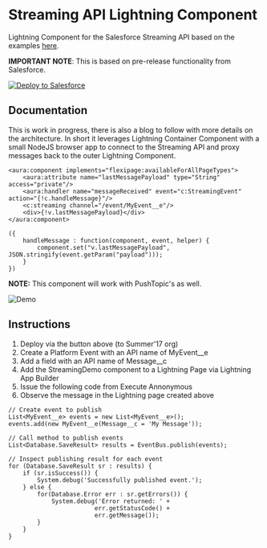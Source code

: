 # Streaming API Lightning Component
Lightning Component for the Salesforce Streaming API based on the examples [here](https://github.com/developerforce/LightningContainerExamples).

**IMPORTANT NOTE**: This is based on pre-release functionality from Salesforce.

<a href="https://githubsfdeploy.herokuapp.com">
  <img alt="Deploy to Salesforce"
       src="https://raw.githubusercontent.com/afawcett/githubsfdeploy/master/deploy.png">
</a>

Documentation
-------------

This is work in progress, there is also a blog to follow with more details on the architecture. In short it leverages Lightning Container Component with a small NodeJS browser app to connect to the Streaming API and proxy messages back to the outer Lightning Component.

~~~~
<aura:component implements="flexipage:availableForAllPageTypes">
    <aura:attribute name="lastMessagePayload" type="String" access="private"/>
    <aura:handler name="messageReceived" event="c:StreamingEvent" action="{!c.handleMessage}"/>
    <c:streaming channel="/event/MyEvent__e"/>
    <div>{!v.lastMessagePayload}</div>
</aura:component>
~~~~

~~~~
({
	handleMessage : function(component, event, helper) {
	    component.set("v.lastMessagePayload", JSON.stringify(event.getParam("payload")));
	}
})
~~~~

**NOTE:** This component will work with PushTopic's as well.

![Demo](https://raw.githubusercontent.com/afawcett/streamingcomponent/master/images/StreamingAPIDemo.png)

Instructions
------------

1. Deploy via the button above (to Summer'17 org)
2. Create a Platform Event with an API name of MyEvent__e
3. Add a field with an API name of Message__c
4. Add the StreamingDemo component to a Lightning Page via Lightning App Builder
5. Issue the following code from Execute Annonymous
6. Observe the message in the Lightning page created above

~~~~
// Create event to publish
List<MyEvent__e> events = new List<MyEvent__e>();
events.add(new MyEvent__e(Message__c = 'My Message'));

// Call method to publish events
List<Database.SaveResult> results = EventBus.publish(events);

// Inspect publishing result for each event
for (Database.SaveResult sr : results) {
    if (sr.isSuccess()) {
        System.debug('Successfully published event.');
    } else {
        for(Database.Error err : sr.getErrors()) {
            System.debug('Error returned: ' +
                        err.getStatusCode() +
                        err.getMessage());
        }
    }       
}
~~~~
